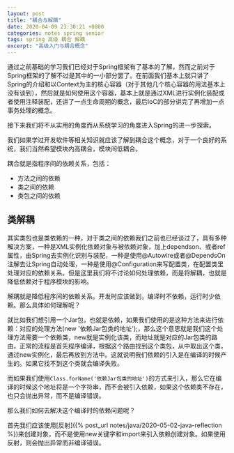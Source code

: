```yaml
---
layout: post
title: "耦合与解耦"
date: 2020-04-09 23:30:21 +0800
categories: notes spring senior
tags: spring 高级 耦合 解耦
excerpt: "高级入门与耦合概念"
---
```


通过之前基础的学习我们已经对于Spring框架有了基本的了解，然而之前对于Spring框架的了解不过是其中的一小部分罢了。在前面我们基本上就只讲了Spring的介绍和以Context为主的核心容器（对于其他几个核心容器的用法基本上没有谈到），然后就是如何使用这个容器，基本上就是通过XML进行实例化装配或者使用注释装配，还讲了一点生命周期的概念，最后IoC的部分讲完了再增加一点事务处理的概念。

接下来我们将不从实用的角度而从系统学习的角度进入Spring的进一步探索。

我们如果学过开发软件等相关知识就应该了解到耦合这个概念，对于一个良好的系统，我们当然希望模块内高耦合，模块间低耦合。

耦合就是指程序间的依赖关系，包括：

+ 方法之间的依赖
+ 类之间的依赖
+ 类包之间的依赖

## 类解耦

其实类包也是类依赖的一种，对于类之间的依赖我们之前也已经谈过了，具有多种解决方案，一种是XML实例化依赖对象与被依赖对象，加上dependson、或者ref属性，由Spring去实例化识别与装配，一种是使用@Autowire或者@DependsOn注解去让Spring自动处理，一种是使用@Configuration来写配置类，在配置类里处理对应的依赖关系。但是这里我们将不讨论如何处理依赖，而是将解耦，也就是降低依赖对于程序模块的影响。

解耦就是降低程序间的依赖关系。开发时应该做到，编译时不依赖，运行时少依赖。那么具体如何理解呢？

就比如我们想引用一个Jar包，也就是依赖，如果我们使用的是这种方法来进行依赖：对应的处理方法(new '依赖Jar包类的地址');，那么这个意思就是我们这个处理方法需要一个依赖类，new就是实例化该类，而地址就是对应的Jar包类的路由，正常的流程是首先程序编译，根据这个路由找到这个类包，从中取出这个类，通过new实例化，最后再放到方法中。这就说明我们依赖的引入是在编译的时候产生的。如果它找不到这个类就会编译失败。

而如果我们使用`Class.forName('依赖Jar包类的地址')`的方式来引入，那么它在编译的时候这个地址将是一个字符串，而不会被引入依赖，如果这个依赖类不存在，也只会抛出异常，而不是编译错误。

那么我们如何去解决这个编译时的依赖问题呢？

首先我们应该使用[反射]({% post_url notes/java/2020-05-02-java-reflection %})来创建对象，而不是使用new关键字和import来引入依赖创建对象。如果使用反射，则会抛出异常而非编译错误。

